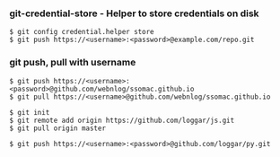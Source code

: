 ### git-credential-store - Helper to store credentials on disk
```
$ git config credential.helper store
$ git push https://<username>:<password>@example.com/repo.git
```

### git push, pull with username 
```
$ git push https://<username>:<password>@github.com/webnlog/ssomac.github.io
$ git pull https://<username>@github.com/webnlog/ssomac.github.io
```

```
$ git init
$ git remote add origin https://github.com/loggar/js.git
$ git pull origin master
```

```
$ git push https://<username>:<password>@github.com/loggar/py.git
```